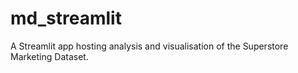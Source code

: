 # md_streamlit
A Streamlit app hosting analysis and visualisation of the Superstore Marketing Dataset.
